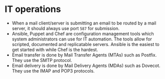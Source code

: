 # IT operations

 * When a mail client/server is submitting an email to be routed by a mail server, it should always use port `587` for submission.
 * Ansible, Puppet and Chef are configuration management tools which system administrators can use for IT automation. The tools allow for scripted, documented and replicatable servers. Ansible is the easiest to get started with while Chef is the hardest.
 * Email transfer is done by Mail Transfer Agents (MTAs) such as Postfix. They use the SMTP protocol.
 * Email delivery is done by Mail Delivery Agents (MDAs) such as Dovecot. They use the IMAP and POP3 protocols.
